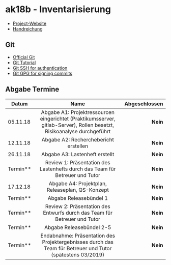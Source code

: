 # ak18b - Inventarisierung

- [Project-Website](http://pcai042.informatik.uni-leipzig.de/~ak18b/jekyll/)
- [Handreichung](http://pcai042.informatik.uni-leipzig.de/swp/SWP-18/handreichung.pdf)


## Git
- [Official Git](https://git-scm.com/)
- [Git Tutorial](https://white-gecko.github.io/GitTutorial/)
- [Git SSH for authentication](https://gitlab.com/help/ssh/README)
- [Git GPG for signing commits](https://gitlab.com/help/user/project/repository/gpg_signed_commits/index.md)

## Abgabe Termine
| Datum     | Name                                                                                                                     | Abgeschlossen |
| --------- |:------------------------------------------------------------------------------------------------------------------------:|--------------:|
| 05.11.18  | Abgabe A1: Projektressourcen eingerichtet (Praktikumsserver, gitlab-Server), Rollen besetzt, Risikoanalyse durchgeführt  | **Nein**
| 12.11.18  | Abgabe A2: Recherchebericht erstellen                                                                                    | **Nein**
| 26.11.18  | Abgabe A3: Lastenheft erstellt                                                                                           | **Nein**
| Termin**  | Review 1: Präsentation des Lastenhefts durch das Team für Betreuer und Tutor                                             | **Nein**
| 17.12.18  | Abgabe A4: Projektplan, Releaseplan, QS-Konzept                                                                          | **Nein**
| Termin**  | Abgabe Releasebündel 1                                                                                                   | **Nein**
| Termin**  | Review 2: Präsentation des Entwurfs durch das Team für Betreuer und Tutor                                                | **Nein**
| Termin**  | Abgabe Releasebündel 2-5                                                                                                 | **Nein**
| Termin**  | Endabnahme: Präsentation des Projektergebnisses durch das Team für Betreuer und Tutor (spätestens 03/2019)               | **Nein**

